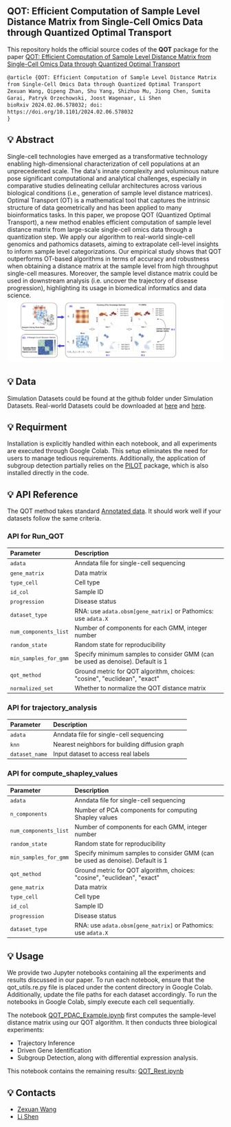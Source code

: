 ## QOT: Efficient Computation of Sample Level Distance Matrix from Single-Cell Omics Data through Quantized Optimal Transport

This repository holds the official source codes of the **QOT** package for the paper [QOT: Efficient Computation of Sample Level Distance Matrix from Single-Cell Omics Data through Quantized Optimal Transport]()

```
@article {QOT: Efficient Computation of Sample Level Distance Matrix from Single-Cell Omics Data through Quantized Optimal Transport
Zexuan Wang, Qipeng Zhan, Shu Yang, Shizhuo Mu, Jiong Chen, Sumita Garai, Patryk Orzechowski, Joost Wagenaar, Li Shen
bioRxiv 2024.02.06.578032; doi: https://doi.org/10.1101/2024.02.06.578032
}
```

## 💡 Abstract
Single-cell technologies have emerged as a transformative technology enabling high-dimensional characterization of cell populations at an unprecedented scale. The data's innate complexity and voluminous nature pose significant computational and analytical challenges, especially in comparative studies delineating cellular architectures across various biological conditions (i.e., generation of sample level distance matrices). Optimal Transport (OT) is a mathematical tool that captures the intrinsic structure of data geometrically and has been applied to many bioinformatics tasks. In this paper, we propose QOT (Quantized Optimal Transport), a new method enables efficient computation of sample level distance matrix from large-scale single-cell omics data through a quantization step. We apply our algorithm to real-world single-cell genomics and pathomics datasets, aiming to extrapolate cell-level insights to inform sample level categorizations. Our empirical study shows that QOT outperforms OT-based algorithms in terms of accuracy and robustness when obtaining a distance matrix at the sample level from high throughput single-cell measures. Moreover, the sample level distance matrix could be used in downstream analysis (i.e. uncover the trajectory of disease progression), highlighting its usage in biomedical informatics and data science.
![alt text](https://github.com/PennShenLab/QOT/blob/main/flow.png)


## 💡 Data
Simulation Datasets could be found at the github folder under Simulation Datasets.
Real-world Datasets could be downloaded at [here](https://zenodo.org/records/8370081) and [here](https://zenodo.org/records/7957118).


## 💡 Requirment
Installation is explicitly handled within each notebook, and all experiments are executed through Google Colab. This setup eliminates the need for users to manage tedious requirements. Additionally, the application of subgroup detection partially relies on the [PILOT](https://github.com/CostaLab/PILOT/tree/main) package, which is also installed directly in the code. 


## 💡 API Reference

The QOT method takes standard [Annotated data](https://anndata.readthedocs.io/en/stable/). It should work well if your datasets follow the same criteria.

### API for Run_QOT

| Parameter             | Description                                                                 |
| :-------------------- | :-------------------------------------------------------------------------- |
| `adata`               | Anndata file for single-cell sequencing                                     |
| `gene_matrix`         | Data matrix                                                                 |
| `type_cell`           | Cell type                                                                   |
| `id_col`              | Sample ID                                                                   |
| `progression`         | Disease status                                                              |
| `dataset_type`        | RNA: use `adata.obsm[gene_matrix]` or Pathomics: use `adata.X`               |
| `num_components_list` | Number of components for each GMM, integer number                           |
| `random_state`        | Random state for reproducibility                                           |
| `min_samples_for_gmm` | Specify minimum samples to consider GMM (can be used as denoise). Default is 1 |
| `qot_method`          | Ground metric for QOT algorithm, choices: "cosine", "euclidean", "exact"   |
| `normalized_set`      | Whether to normalize the QOT distance matrix                               |

### API for trajectory_analysis

| Parameter      | Description                                        |
| :------------- | :------------------------------------------------- |
| `adata`        | Anndata file for single-cell sequencing            |
| `knn`          | Nearest neighbors for building diffusion graph     |
| `dataset_name` | Input dataset to access real labels                |

### API for compute_shapley_values

| Parameter             | Description                                                                 |
| :-------------------- | :-------------------------------------------------------------------------- |
| `adata`               | Anndata file for single-cell sequencing                                     |
| `n_components`        | Number of PCA components for computing Shapley values                       |
| `num_components_list` | Number of components for each GMM, integer number                           |
| `random_state`        | Random state for reproducibility                                           |
| `min_samples_for_gmm` | Specify minimum samples to consider GMM (can be used as denoise). Default is 1 |
| `qot_method`          | Ground metric for QOT algorithm, choices: "cosine", "euclidean", "exact"   |
| `gene_matrix`         | Data matrix                                                                 |
| `type_cell`           | Cell type                                                                   |
| `id_col`              | Sample ID                                                                   |
| `progression`         | Disease status                                                              |
| `dataset_type`        | RNA: use `adata.obsm[gene_matrix]` or Pathomics: use `adata.X`               |



## 💡 Usage
We provide two Jupyter notebooks containing all the experiments and results discussed in our paper. To run each notebook, ensure that the qot_utils.re.py file is placed under the content directory in Google Colab. Additionally, update the file paths for each dataset accordingly. To run the notebooks in Google Colab, simply execute each cell sequentially.

The notebook [QOT_PDAC_Example.ipynb](https://github.com/PennShenLab/QOT/blob/main/QOT_PDAC_Example.ipynb) first computes the sample-level distance matrix using our QOT algorithm. It then conducts three biological experiments:
- Trajectory Inference
- Driven Gene Identification
- Subgroup Detection, along with differential expression analysis.

This notebook contains the remaining results: [QOT_Rest.ipynb](https://github.com/PennShenLab/QOT/blob/main/QOT_Rest.ipynb)

## 💡 Contacts

- [Zexuan Wang](mailto:zxwang@sas.upenn.edu) 
- [Li Shen](mailto:li.shen@pennmedicine.upenn.edu) 

